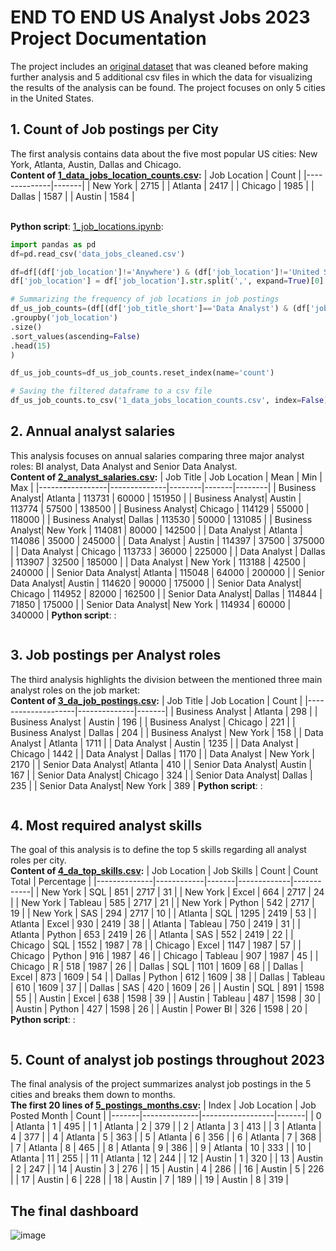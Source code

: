 # END TO END US Analyst Jobs 2023 Project Documentation #
The project includes an [original dataset](https://huggingface.co/datasets/lukebarousse/data_jobs) that was cleaned before making further analysis and 5 additional csv files in which the data for visualizing the results of the analysis can be found. The project focuses on only 5 cities in the United States.
<br>
## 1. Count of Job postings per City
The first analysis contains data about the five most popular US cities: New York, Atlanta, Austin, Dallas and Chicago. <br>
**Content of [1_data_jobs_location_counts.csv](https://github.com/vbalint14/END_TO_END_US_Analyst_Jobs_2023_Project/blob/main/csv_files/1_data_jobs_location_counts.csv):**
| Job Location | Count |
|--------------|-------|
| New York     | 2715  |
| Atlanta      | 2417  |
| Chicago      | 1985  |
| Dallas       | 1587  |
| Austin       | 1584  |

<br>**Python script**: [1_job_locations.ipynb](https://github.com/vbalint14/END_TO_END_US_Analyst_Jobs_2023_Project/blob/main/jupyter_notebooks/1_job_locations.ipynb):
```python
import pandas as pd
df=pd.read_csv('data_jobs_cleaned.csv')

df=df[(df['job_location']!='Anywhere') & (df['job_location']!='United States')]
df['job_location'] = df['job_location'].str.split(',', expand=True)[0].str.strip()

# Summarizing the frequency of job locations in job postings
df_us_job_counts=(df[(df['job_title_short']=='Data Analyst') & (df['job_country']=='United States')]
.groupby('job_location')
.size()
.sort_values(ascending=False)
.head(15)
)

df_us_job_counts=df_us_job_counts.reset_index(name='count')

# Saving the filtered dataframe to a csv file
df_us_job_counts.to_csv('1_data_jobs_location_counts.csv', index=False)
```
## 2. Annual analyst salaries
This analysis focuses on annual salaries comparing three major analyst roles: BI analyst, Data Analyst and Senior Data Analyst. <br>
**Content of [2_analyst_salaries.csv](https://github.com/vbalint14/END_TO_END_US_Analyst_Jobs_2023_Project/blob/main/csv_files/2_analyst_salaries.csv):**
| Job Title       | Job Location | Mean   | Min   | Max    |
|-----------------|--------------|--------|-------|--------|
| Business Analyst| Atlanta      | 113731 | 60000 | 151950 |
| Business Analyst| Austin       | 113774 | 57500 | 138500 |
| Business Analyst| Chicago      | 114129 | 55000 | 118000 |
| Business Analyst| Dallas       | 113530 | 50000 | 131085 |
| Business Analyst| New York     | 114081 | 80000 | 142500 |
| Data Analyst    | Atlanta      | 114086 | 35000 | 245000 |
| Data Analyst    | Austin       | 114397 | 37500 | 375000 |
| Data Analyst    | Chicago      | 113733 | 36000 | 225000 |
| Data Analyst    | Dallas       | 113907 | 32500 | 185000 |
| Data Analyst    | New York     | 113188 | 42500 | 240000 |
| Senior Data Analyst| Atlanta  | 115048 | 64000 | 200000 |
| Senior Data Analyst| Austin   | 114620 | 90000 | 175000 |
| Senior Data Analyst| Chicago  | 114952 | 82000 | 162500 |
| Senior Data Analyst| Dallas   | 114844 | 71850 | 175000 |
| Senior Data Analyst| New York | 114934 | 60000 | 340000 |
**Python script**: []():
```python

```
## 3. Job postings per Analyst roles
The third analysis highlights the division between the mentioned three main analyst roles on the job market: <br>
**Content of [3_da_job_postings.csv](https://github.com/vbalint14/END_TO_END_US_Analyst_Jobs_2023_Project/blob/main/csv_files/3_da_job_postings.csv):**
| Job Title          | Job Location | Count |
|--------------------|--------------|-------|
| Business Analyst   | Atlanta      | 298   |
| Business Analyst   | Austin       | 196   |
| Business Analyst   | Chicago      | 221   |
| Business Analyst   | Dallas       | 204   |
| Business Analyst   | New York     | 158   |
| Data Analyst       | Atlanta      | 1711  |
| Data Analyst       | Austin       | 1235  |
| Data Analyst       | Chicago      | 1442  |
| Data Analyst       | Dallas       | 1170  |
| Data Analyst       | New York     | 2170  |
| Senior Data Analyst| Atlanta      | 410   |
| Senior Data Analyst| Austin       | 167   |
| Senior Data Analyst| Chicago      | 324   |
| Senior Data Analyst| Dallas       | 235   |
| Senior Data Analyst| New York     | 389   |
**Python script**: []():
```python

```
## 4. Most required analyst skills
The goal of this analysis is to define the top 5 skills regarding all analyst roles per city. <br>
**Content of [4_da_top_skills.csv](https://github.com/vbalint14/END_TO_END_US_Analyst_Jobs_2023_Project/blob/main/csv_files/4_da_top_skills.csv):**
| Job Location | Job Skills | Count | Count Total | Percentage |
|--------------|------------|-------|-------------|------------|
| New York     | SQL        | 851   | 2717        | 31         |
| New York     | Excel      | 664   | 2717        | 24         |
| New York     | Tableau    | 585   | 2717        | 21         |
| New York     | Python     | 542   | 2717        | 19         |
| New York     | SAS        | 294   | 2717        | 10         |
| Atlanta      | SQL        | 1295  | 2419        | 53         |
| Atlanta      | Excel      | 930   | 2419        | 38         |
| Atlanta      | Tableau    | 750   | 2419        | 31         |
| Atlanta      | Python     | 653   | 2419        | 26         |
| Atlanta      | SAS        | 552   | 2419        | 22         |
| Chicago      | SQL        | 1552  | 1987        | 78         |
| Chicago      | Excel      | 1147  | 1987        | 57         |
| Chicago      | Python     | 916   | 1987        | 46         |
| Chicago      | Tableau    | 907   | 1987        | 45         |
| Chicago      | R          | 518   | 1987        | 26         |
| Dallas       | SQL        | 1101  | 1609        | 68         |
| Dallas       | Excel      | 873   | 1609        | 54         |
| Dallas       | Python     | 612   | 1609        | 38         |
| Dallas       | Tableau    | 610   | 1609        | 37         |
| Dallas       | SAS        | 420   | 1609        | 26         |
| Austin       | SQL        | 891   | 1598        | 55         |
| Austin       | Excel      | 638   | 1598        | 39         |
| Austin       | Tableau    | 487   | 1598        | 30         |
| Austin       | Python     | 427   | 1598        | 26         |
| Austin       | Power BI   | 326   | 1598        | 20         |
**Python script**: []():
```python

```
## 5. Count of analyst job postings throughout 2023
The final analysis of the project summarizes analyst job postings in the 5 cities and breaks them down to months. <br>
**The first 20 lines of [5_postings_months.csv](https://github.com/vbalint14/END_TO_END_US_Analyst_Jobs_2023_Project/blob/main/csv_files/5_postings_months.csv):**
| Index | Job Location | Job Posted Month | Count |
|-------|--------------|------------------|-------|
| 0     | Atlanta      | 1                | 495   |
| 1     | Atlanta      | 2                | 379   |
| 2     | Atlanta      | 3                | 413   |
| 3     | Atlanta      | 4                | 377   |
| 4     | Atlanta      | 5                | 363   |
| 5     | Atlanta      | 6                | 356   |
| 6     | Atlanta      | 7                | 368   |
| 7     | Atlanta      | 8                | 465   |
| 8     | Atlanta      | 9                | 386   |
| 9     | Atlanta      | 10               | 333   |
| 10    | Atlanta      | 11               | 255   |
| 11    | Atlanta      | 12               | 244   |
| 12    | Austin       | 1                | 320   |
| 13    | Austin       | 2                | 247   |
| 14    | Austin       | 3                | 276   |
| 15    | Austin       | 4                | 286   |
| 16    | Austin       | 5                | 226   |
| 17    | Austin       | 6                | 228   |
| 18    | Austin       | 7                | 189   |
| 19    | Austin       | 8                | 319   |

## The final dashboard
![image](https://github.com/user-attachments/assets/ba7756ea-71f8-4614-90c8-2196119fd67b)

